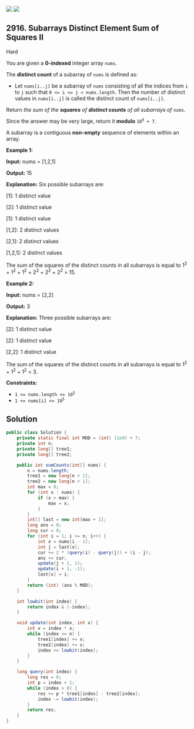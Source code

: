 [![](https://img.shields.io/github/stars/javadev/LeetCode-in-Java?label=Stars&style=flat-square)](https://github.com/javadev/LeetCode-in-Java)
[![](https://img.shields.io/github/forks/javadev/LeetCode-in-Java?label=Fork%20me%20on%20GitHub%20&style=flat-square)](https://github.com/javadev/LeetCode-in-Java/fork)

## 2916\. Subarrays Distinct Element Sum of Squares II

Hard

You are given a **0-indexed** integer array `nums`.

The **distinct count** of a subarray of `nums` is defined as:

*   Let `nums[i..j]` be a subarray of `nums` consisting of all the indices from `i` to `j` such that `0 <= i <= j < nums.length`. Then the number of distinct values in `nums[i..j]` is called the distinct count of `nums[i..j]`.

Return _the sum of the **squares** of **distinct counts** of all subarrays of_ `nums`.

Since the answer may be very large, return it **modulo** <code>10<sup>9</sup> + 7</code>.

A subarray is a contiguous **non-empty** sequence of elements within an array.

**Example 1:**

**Input:** nums = [1,2,1]

**Output:** 15

**Explanation:** Six possible subarrays are: 

[1]: 1 distinct value 

[2]: 1 distinct value 

[1]: 1 distinct value 

[1,2]: 2 distinct values

[2,1]: 2 distinct values

[1,2,1]: 2 distinct values

The sum of the squares of the distinct counts in all subarrays is equal to 1<sup>2</sup> + 1<sup>2</sup> + 1<sup>2</sup> + 2<sup>2</sup> + 2<sup>2</sup> + 2<sup>2</sup> = 15.

**Example 2:**

**Input:** nums = [2,2]

**Output:** 3

**Explanation:** Three possible subarrays are: 

[2]: 1 distinct value 

[2]: 1 distinct value

[2,2]: 1 distinct value 

The sum of the squares of the distinct counts in all subarrays is equal to 1<sup>2</sup> + 1<sup>2</sup> + 1<sup>2</sup> = 3.

**Constraints:**

*   <code>1 <= nums.length <= 10<sup>5</sup></code>
*   <code>1 <= nums[i] <= 10<sup>5</sup></code>

## Solution

```java
public class Solution {
    private static final int MOD = (int) (1e9) + 7;
    private int n;
    private long[] tree1;
    private long[] tree2;

    public int sumCounts(int[] nums) {
        n = nums.length;
        tree1 = new long[n + 1];
        tree2 = new long[n + 1];
        int max = 0;
        for (int x : nums) {
            if (x > max) {
                max = x;
            }
        }
        int[] last = new int[max + 1];
        long ans = 0;
        long cur = 0;
        for (int i = 1; i <= n; i++) {
            int x = nums[i - 1];
            int j = last[x];
            cur += 2 * (query(i) - query(j)) + (i - j);
            ans += cur;
            update(j + 1, 1);
            update(i + 1, -1);
            last[x] = i;
        }
        return (int) (ans % MOD);
    }

    int lowbit(int index) {
        return index & (-index);
    }

    void update(int index, int x) {
        int v = index * x;
        while (index <= n) {
            tree1[index] += x;
            tree2[index] += v;
            index += lowbit(index);
        }
    }

    long query(int index) {
        long res = 0;
        int p = index + 1;
        while (index > 0) {
            res += p * tree1[index] - tree2[index];
            index -= lowbit(index);
        }
        return res;
    }
}
```